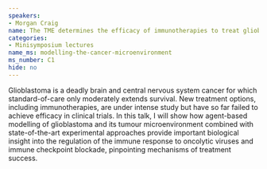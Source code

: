 ```yaml
---
speakers:
- Morgan Craig
name: The TME determines the efficacy of immunotherapies to treat glioblastoma
categories:
- Minisymposium lectures
name_ms: modelling-the-cancer-microenvironment
ms_number: C1
hide: no
---
```

Glioblastoma is a deadly brain and central nervous system cancer for which standard-of-care only moderately extends survival. New treatment options, including immunotherapies, are under intense study but have so far failed to achieve efficacy in clinical trials. In this talk, I will show how agent-based modelling of glioblastoma and its tumour microenvironment combined with state-of-the-art experimental approaches provide important biological insight into the regulation of the immune response to oncolytic viruses and immune checkpoint blockade, pinpointing mechanisms of treatment success.
